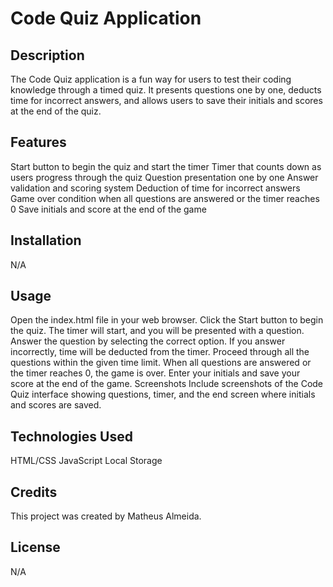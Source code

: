 # Code Quiz Application

## Description

The Code Quiz application is a fun way for users to test their coding knowledge through a timed quiz. It presents questions one by one, deducts time for incorrect answers, and allows users to save their initials and scores at the end of the quiz.

## Features

Start button to begin the quiz and start the timer
Timer that counts down as users progress through the quiz
Question presentation one by one
Answer validation and scoring system
Deduction of time for incorrect answers
Game over condition when all questions are answered or the timer reaches 0
Save initials and score at the end of the game

## Installation

N/A

## Usage

Open the index.html file in your web browser.
Click the Start button to begin the quiz.
The timer will start, and you will be presented with a question.
Answer the question by selecting the correct option.
If you answer incorrectly, time will be deducted from the timer.
Proceed through all the questions within the given time limit.
When all questions are answered or the timer reaches 0, the game is over.
Enter your initials and save your score at the end of the game.
Screenshots
Include screenshots of the Code Quiz interface showing questions, timer, and the end screen where initials and scores are saved.

## Technologies Used

HTML/CSS
JavaScript
Local Storage

## Credits

This project was created by Matheus Almeida.

## License

N/A

